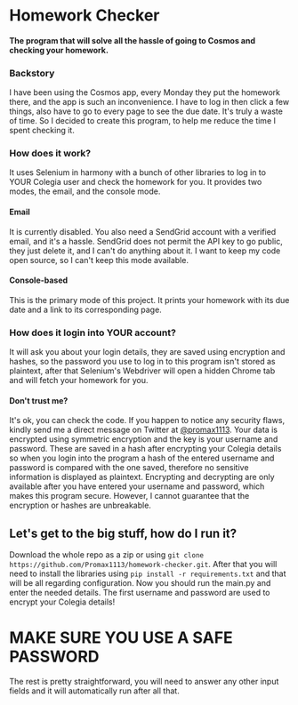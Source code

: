 # Homework Checker
#### The program that will solve all the hassle of going to Cosmos and checking your homework.

### Backstory
I have been using the Cosmos app, every Monday they put the homework there, and the app is such an inconvenience. I have to log in then click a few things, also have to go to every page to see the due date. It's truly a waste of time. So I decided to create this program, to help me reduce the time I spent checking it.

### How does it work?
It uses Selenium in harmony with a bunch of other libraries to log in to YOUR Colegia user and check the homework for you. It provides two modes, the email, and the console mode.

#### Email
It is currently disabled. You also need a SendGrid account with a verified email, and it's a hassle. SendGrid does not permit the API key to go public, they just delete it, and I can't do anything about it. I want to keep my code open source, so I can't keep this mode available.

#### Console-based
This is the primary mode of this project. It prints your homework with its due date and a link to its corresponding page.

### How does it login into YOUR account?
It will ask you about your login details, they are saved using encryption and hashes, so the password you use to log in to this program isn't stored as plaintext, after that Selenium's Webdriver will open a hidden Chrome tab and will fetch your homework for you.

#### Don't trust me?
It's ok, you can check the code. If you happen to notice any security flaws, kindly send me a direct message on Twitter at [@promax1113](https://twitter.com/promax1113).
Your data is encrypted using symmetric encryption and the key is your username and password. These are saved in a hash after encrypting your Colegia details so when you login into the program a hash of the entered username and password is compared with the one saved, therefore no sensitive information is displayed as plaintext. Encrypting and decrypting are only available after you have entered your username and password, which makes this program secure. However, I cannot guarantee that the encryption or hashes are unbreakable.

## Let's get to the big stuff, how do I run it?
Download the whole repo as a zip or using ```git clone https://github.com/Promax1113/homework-checker.git```. After that you will need to install the libraries using ```pip install -r requirements.txt``` and that will be all regarding configuration.
Now you should run the main.py and enter the needed details. The first username and password are used to encrypt your Colegia details! 
# **MAKE SURE YOU USE A SAFE PASSWORD**
The rest is pretty straightforward, you will need to answer any other input fields and it will automatically run after all that.

